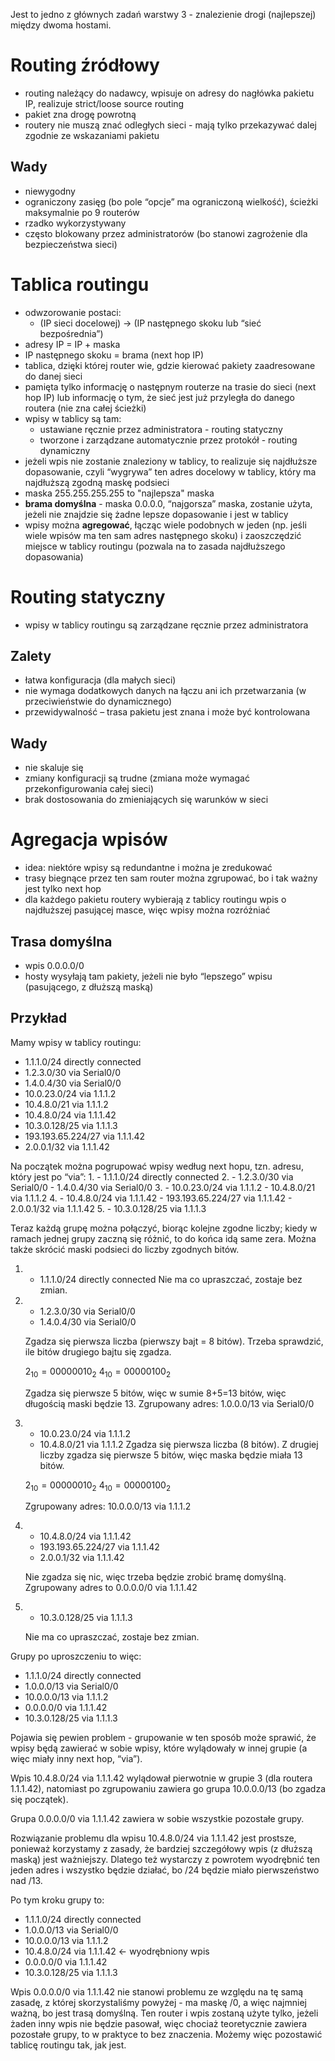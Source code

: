 Jest to jedno z głównych zadań warstwy 3 - znalezienie drogi (najlepszej) między dwoma hostami.

# Routing źródłowy

- routing należący do nadawcy, wpisuje on adresy do nagłówka pakietu IP, realizuje strict/loose source routing
- pakiet zna drogę powrotną
- routery nie muszą znać odległych sieci - mają tylko przekazywać dalej zgodnie ze wskazaniami pakietu
## Wady

- niewygodny
- ograniczony zasięg (bo pole “opcje” ma ograniczoną wielkość), ścieżki maksymalnie po 9 routerów
- rzadko wykorzystywany
- często blokowany przez administratorów (bo stanowi zagrożenie dla bezpieczeństwa sieci)

# Tablica routingu

- odwzorowanie postaci:
	- (IP sieci docelowej) $\rightarrow$ (IP następnego skoku lub “sieć bezpośrednia”)
- adresy IP = IP + maska
- IP następnego skoku = brama (next hop IP)
- tablica, dzięki której router wie, gdzie kierować pakiety zaadresowane do danej sieci
- pamięta tylko informację o następnym routerze na trasie do sieci (next hop IP) lub informację o tym, że sieć jest już przyległa do danego routera (nie zna całej ścieżki)
- wpisy w tablicy są tam:
	- ustawiane ręcznie przez administratora - routing statyczny
	- tworzone i zarządzane automatycznie przez protokół - routing dynamiczny
- jeżeli wpis nie zostanie znaleziony w tablicy, to realizuje się najdłuższe dopasowanie, czyli “wygrywa” ten adres docelowy w tablicy, który ma najdłuższą zgodną maskę podsieci
- maska 255.255.255.255 to "najlepsza" maska
- **brama domyślna** - maska 0.0.0.0, “najgorsza” maska, zostanie użyta, jeżeli nie znajdzie się żadne lepsze dopasowanie i jest w tablicy
- wpisy można **agregować**, łącząc wiele podobnych w jeden (np. jeśli wiele wpisów ma ten sam adres następnego skoku) i zaoszczędzić miejsce w tablicy routingu (pozwala na to zasada najdłuższego dopasowania)

# Routing statyczny

- wpisy w tablicy routingu są zarządzane ręcznie przez administratora
## Zalety

- łatwa konfiguracja (dla małych sieci)
- nie wymaga dodatkowych danych na łączu ani ich przetwarzania (w przeciwieństwie do dynamicznego)
- przewidywalność – trasa pakietu jest znana i może być kontrolowana
## Wady

- nie skaluje się
- zmiany konfiguracji są trudne (zmiana może wymagać przekonfigurowania całej sieci)
- brak dostosowania do zmieniających się warunków w sieci

# Agregacja wpisów

- idea: niektóre wpisy są redundantne i można je zredukować
- trasy biegnące przez ten sam router można zgrupować, bo i tak ważny jest tylko next hop
- dla każdego pakietu routery wybierają z tablicy routingu wpis o najdłuższej pasującej masce, więc wpisy można rozróżniać
## Trasa domyślna

- wpis 0.0.0.0/0
- hosty wysyłają tam pakiety, jeżeli nie było “lepszego” wpisu (pasującego, z dłuższą maską)
## Przykład

Mamy wpisy w tablicy routingu:

- 1.1.1.0/24 directly connected
- 1.2.3.0/30 via Serial0/0
- 1.4.0.4/30 via Serial0/0
- 10.0.23.0/24 via 1.1.1.2
- 10.4.8.0/21 via 1.1.1.2
- 10.4.8.0/24 via 1.1.1.42
- 10.3.0.128/25 via 1.1.1.3
- 193.193.65.224/27 via 1.1.1.42
- 2.0.0.1/32 via 1.1.1.42

Na początek można pogrupować wpisy według next hopu, tzn. adresu, który jest po “via”:
1. 
	- 1.1.1.0/24 directly connected
2. 
	- 1.2.3.0/30 via Serial0/0
	- 1.4.0.4/30 via Serial0/0
3. 
	- 10.0.23.0/24 via 1.1.1.2
	- 10.4.8.0/21 via 1.1.1.2
4. 
	- 10.4.8.0/24 via 1.1.1.42
	- 193.193.65.224/27 via 1.1.1.42
	- 2.0.0.1/32 via 1.1.1.42
5. 
	- 10.3.0.128/25 via 1.1.1.3

Teraz każdą grupę można połączyć, biorąc kolejne zgodne liczby; kiedy w ramach jednej
grupy zaczną się różnić, to do końca idą same zera. Można także skrócić maski podsieci do
liczby zgodnych bitów.

1. 
	- 1.1.1.0/24 directly connected
	Nie ma co upraszczać, zostaje bez zmian.
2. 
	- 1.2.3.0/30 via Serial0/0
	- 1.4.0.4/30 via Serial0/0
	
	Zgadza się pierwsza liczba (pierwszy bajt = 8 bitów). Trzeba sprawdzić, ile bitów drugiego
	bajtu się zgadza.
	
	$2_{10} = 00000010_2$
	$4_{10} = 00000100_2$
	
	Zgadza się pierwsze 5 bitów, więc w sumie 8+5=13 bitów, więc długością maski będzie 13.
	Zgrupowany adres: 1.0.0.0/13 via Serial0/0
3. 
	- 10.0.23.0/24 via 1.1.1.2
	- 10.4.8.0/21 via 1.1.1.2
	Zgadza się pierwsza liczba (8 bitów). Z drugiej liczby zgadza się pierwsze 5 bitów, więc
	maska będzie miała 13 bitów.
	
	$2_{10} = 00000010_2$
	$4_{10} = 00000100_2$
	
	Zgrupowany adres: 10.0.0.0/13 via 1.1.1.2
4. 
	- 10.4.8.0/24 via 1.1.1.42
	- 193.193.65.224/27 via 1.1.1.42
	- 2.0.0.1/32 via 1.1.1.42
	
	Nie zgadza się nic, więc trzeba będzie zrobić bramę domyślną.
	Zgrupowany adres to 0.0.0.0/0 via 1.1.1.42
5. 
	- 10.3.0.128/25 via 1.1.1.3
	
	Nie ma co upraszczać, zostaje bez zmian.

Grupy po uproszczeniu to więc:

- 1.1.1.0/24 directly connected
- 1.0.0.0/13 via Serial0/0
- 10.0.0.0/13 via 1.1.1.2
- 0.0.0.0/0 via 1.1.1.42
- 10.3.0.128/25 via 1.1.1.3

Pojawia się pewien problem - grupowanie w ten sposób może sprawić, że wpisy będą
zawierać w sobie wpisy, które wylądowały w innej grupie (a więc miały inny next hop,
“via”).

Wpis 10.4.8.0/24 via 1.1.1.42 wylądował pierwotnie w grupie 3 (dla routera 1.1.1.42),
natomiast po zgrupowaniu zawiera go grupa 10.0.0.0/13 (bo zgadza się początek).

Grupa 0.0.0.0/0 via 1.1.1.42 zawiera w sobie wszystkie pozostałe grupy.


Rozwiązanie problemu dla wpisu 10.4.8.0/24 via 1.1.1.42 jest prostsze, ponieważ
korzystamy z zasady, że bardziej szczegółowy wpis (z dłuższą maską) jest ważniejszy.
Dlatego też wystarczy z powrotem wyodrębnić ten jeden adres i wszystko będzie działać,
bo /24 będzie miało pierwszeństwo nad /13.

Po tym kroku grupy to:
- 1.1.1.0/24 directly connected
- 1.0.0.0/13 via Serial0/0
- 10.0.0.0/13 via 1.1.1.2
- 10.4.8.0/24 via 1.1.1.42 <- wyodrębniony wpis
- 0.0.0.0/0 via 1.1.1.42
- 10.3.0.128/25 via 1.1.1.3

Wpis 0.0.0.0/0 via 1.1.1.42 nie stanowi problemu ze względu na tę samą zasadę, z której
skorzystaliśmy powyżej - ma maskę /0, a więc najmniej ważną, bo jest trasą domyślną.
Ten router i wpis zostaną użyte tylko, jeżeli żaden inny wpis nie będzie pasował, więc
chociaż teoretycznie zawiera pozostałe grupy, to w praktyce to bez znaczenia. Możemy
więc pozostawić tablicę routingu tak, jak jest.